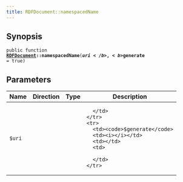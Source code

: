 ```yaml
---
title: RDFDocument::namespacedName
---
```


## Synopsis

<code>public function <b><a href="RDFDocument">RDFDocument</a>::namespacedName</b>(<b>$uri</b>, <b>$generate</b> = true)</code>

## Parameters

<table>
  <thead>
    <tr>
      <th>Name</th>
      <th>Direction</th>
      <th>Type</th>
      <th>Description</th>
    </tr>
  </thead>
  <tbody>
    <tr>
      <td><code>$uri</code>
      <td><i></i></td>
      <td></td>
      <td>

      </td>
    </tr>
    <tr>
      <td><code>$generate</code>
      <td><i></i></td>
      <td></td>
      <td>

      </td>
    </tr>
  </tbody>
</table>

